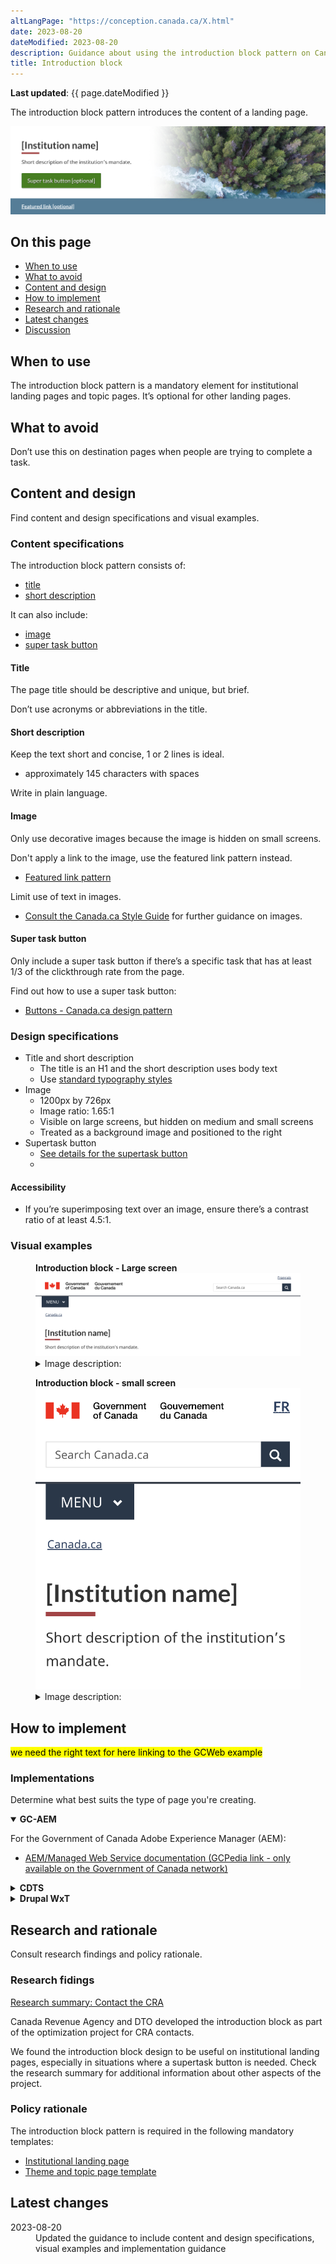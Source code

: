 ```yaml
---
altLangPage: "https://conception.canada.ca/X.html"
date: 2023-08-20
dateModified: 2023-08-20
description: Guidance about using the introduction block pattern on Canada.ca.
title: Introduction block
---
```

<p><strong>Last updated</strong>: {{ page.dateModified }}</p>
<p>The introduction block pattern introduces the content of a landing page.</p>
<div class="pattern-demo mrgn-tp-lg mrgn-bttm-xl"><img src="../images/intro-block-full-en.png" class="img-responsive" alt="" /></div>
<section>
    <h2>On this page</h2>
    <ul>
        <li><a href="#use">When to use</a></li>
        <li><a href="#avoid">What to avoid</a></li>
        <li><a href="#design">Content and design</a></li>
        <li><a href="#implement">How to implement</a></li>
        <li><a href="#research">Research and rationale</a></li>
        <li><a href="#latest">Latest changes</a></li>
        <li><a href="#discuss">Discussion</a></li>
    </ul>
</section>
<section>
    <h2 id="use">When to use</h2>
    <p>The introduction block pattern is a mandatory element for institutional landing pages and topic pages. It’s optional for other landing pages.</p>
</section>
<section>
    <h2 id="avoid">What to avoid</h2>
    <p>Don’t use this on destination pages when people are trying to complete a task.</p>
</section>
<section>
    <h2 id="design">Content and design</h2>
    <p>Find content and design specifications and visual examples.</p>
    <h3>Content specifications</h3>
    <p>The introduction block pattern consists of:</p>
    <ul>
        <li><a href="#title">title</a></li>
        <li><a href="#short-desc">short description</a></li>
    </ul>
    <p>It can also include:</p>
    <ul>
        <li><a href="#image">image</a></li>
        <li><a href="#super-task">super task button</a></li>
    </ul>
    <h4 id="title">Title</h4>
    <p>The page title should be descriptive and unique, but brief.</p>
    <p>Don’t use acronyms or abbreviations in the title.</p>
    <h4 id="short-desc">Short description</h4>
    <p>Keep the text short and concise, 1 or 2 lines is ideal.</p>
    <ul>
        <li>approximately 145 characters with spaces</li>
    </ul>
    <p>Write in plain language.</p>
    <h4 id="image">Image</h4>
    <p>Only use decorative images because the image is hidden on small screens.</p>
    <p>Don't apply a link to the image, use the featured link pattern instead.</p>
    <ul>
        <li><a href="./featured-link.html">Featured link pattern</a></li>
    </ul>
    <p>Limit use of text in images.</p>
    <ul>
        <li><a href="http://www.canada.ca/en/treasury-board-secretariat/services/government-communications/canada-content-style-guide.html">Consult the Canada.ca Style Guide</a> for further guidance on images.</li>
    </ul>
    <h4 id="super-task">Super task button</h4>
    <p>Only include a super task button if there’s a specific task that has at least 1/3 of the clickthrough rate from the page.</p>
    <p>Find out how to use a super task button:</p>
    <ul>
        <li><a href="https://design.canada.ca/common-design-patterns/buttons.html">Buttons - Canada.ca design pattern</a></li>
    </ul>
    <h3>Design specifications</h3>
    <ul>
        <li>
            Title and short description
            <ul>
                <li>The title is an H1 and the short description uses body text</li>
                <li>Use <a href="https://design.canada.ca/styles/typography.html">standard typography styles</a></li>
            </ul>
        </li>
        <li>
            Image
            <ul>
                <li>1200px by 726px</li>
                <li>Image ratio: 1.65:1</li>
                <li>Visible on large screens, but hidden on medium and small screens</li>
                <li>Treated as a background image and positioned to the right</li>
            </ul>
        </li>
        <li>
            Supertask button
            <ul>
                <li><a href="https://design.canada.ca/common-design-patterns/buttons.html#action">See details for the supertask button</a></li>
                <li></li>
            </ul>
        </li>
    </ul>
    <h4>Accessibility</h4>
    <ul>
        <li>If you’re superimposing text over an image, ensure there’s a contrast ratio of at least 4.5:1.</li>
    </ul>
    <h3>Visual examples</h3>
    <div class="pattern-demo mrgn-tp-md mrgn-bttm-md">
        <figure class="mrgn-tp-md mrgn-bttm-lg">
            <figcaption><b>Introduction block - Large screen</b></figcaption>
            <img src="../images/intro-block-en.png" class="img-responsive" alt="Introduction block pattern for large screens. Text version below:" />
            <details>
                <summary class="wb-toggle" data-toggle='{"print":"on"}'>Image description:</summary>
                <p>The introduction block appears below the global header and the Canada.ca breadcrumb. It consists of an h1 for Institution name and a short description of the institution’s mandate.</p>
            </details>
        </figure>
    </div>
    <div class="pattern-demo mrgn-tp-md mrgn-bttm-md">
        <figure class="mrgn-tp-md mrgn-bttm-lg">
            <figcaption><b>Introduction block - small screen</b></figcaption>
            <img src="../images/intro-block-sm-en.png" class="img-responsive" alt="Introduction block pattern for small screens. Text version below:" />
            <details>
                <summary class="wb-toggle" data-toggle='{"print":"on"}'>Image description:</summary>
                <p>The introduction block appears below the global header and the Canada.ca breadcrumb. It consists of an h1 for Institution name and a short description of the institution’s mandate.</p>
            </details>
        </figure>
    </div>
</section>
<section>
    <h2 id="implement">How to implement</h2>
    <mark>we need the right text for here linking to the GCWeb example</mark>
    <h3>Implementations</h3>
  <p>Determine what best suits the type of page you're creating.</p>
  <div class="row">
  <div class="col-md-8">
    <div class="wb-tabs mrgn-tp-lg">
      <div class="tabpanels">
        <details id="004" open="open">
          <summary><strong>GC-AEM</strong></summary>
          <p class="mrgn-tp-lg">For the Government of Canada Adobe Experience Manager (AEM):</p>
          <ul>
            <li><a href="https://www.gcpedia.gc.ca/wiki/AEM_GC-specific_Documentation_6.5">AEM/Managed Web Service documentation (GCPedia link - only available on the Government of Canada network)</a></li>
          </ul>
        </details>
        <details id="005">
          <summary><strong>CDTS</strong></summary>
          <p class="mrgn-tp-lg">For the Centrally Deployed Templates Solution (CDTS):</p>
          <ul>
            <li><a href="https://cenw-wscoe.github.io/sgdc-cdts/docs/index-en.html">CDTS documentation</a></li>
          </ul>
        </details>
        <details id="006">
          <summary><strong>Drupal WxT</strong></summary>
          <p class="mrgn-tp-lg">For Drupal WxT:</p>
          <ul>
            <li><a href="https://drupalwxt.github.io/en/">Drupal WxT documentation</a></li>
          </ul>
        </details>
      </div>
    </div>
  </div>
</section>
<section>
    <h2 id="research">Research and rationale</h2>
    <p>Consult research findings and policy rationale.</p>
    <h3>Research fidings</h3>
    <p><a href="https://blog.canada.ca/research-summaries/cra-contact-us-research-summary.html">Research summary: Contact the CRA</a></p>
    <p>Canada Revenue Agency and DTO developed the introduction block as part of the optimization project for CRA contacts.</p>
    <p>
        We found the introduction block design to be useful on institutional landing pages, especially in situations where a supertask button is needed. Check the research summary for additional information about other aspects of the
        project.
    </p>
    <h3>Policy rationale</h3>
    <p>The introduction block pattern is required in the following mandatory templates:</p>
    <ul>
        <li><a href="">Institutional landing page</a></li>
        <li><a href="https://design.canada.ca/mandatory-templates/theme-topic.html">Theme and topic page template</a></li>
    </ul>
</section>
<section>
    <h2 id="latest">Latest changes</h2>
    <dl class="dl-horizontal">
        <dt>
            <time datetime="2023-08-20" class="link-muted">2023-08-20</time>
        </dt>
        <dd>Updated the guidance to include content and design specifications, visual examples and implementation guidance</dd>
    </dl>
</section>
